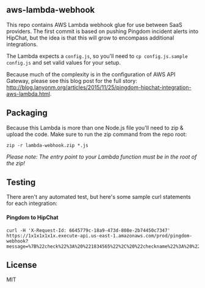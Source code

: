 aws-lambda-webhook
------------------
This repo contains AWS Lambda webhook glue for use between SaaS providers. The first commit is based on pushing Pingdom incident alerts into HipChat, but the idea is that this will grow to encompass additional integrations.

The Lambda expects a `config.js`, so you'll need to `cp config.js.sample config.js` and set valid values for your setup.

Because much of the complexity is in the configuration of AWS API Gateway, please see this blog post for the full story: http://blog.lanyonm.org/articles/2015/11/25/pingdom-hipchat-integration-aws-lambda.html.

Packaging
---------
Because this Lambda is more than one Node.js file you'll need to zip & upload the code. Make sure to run the zip command from the repo root:

	zip -r lambda-webhook.zip *.js

_Please note: The entry point to your Lambda function must be in the root of the zip!_

Testing
-------
There aren't any automated test, but here's some sample curl statements for each integration:

#### Pingdom to HipChat

	curl -H 'X-Request-Id: 6645779c-18a9-473d-808e-2b74450c7347' https://1x1x1x1x1x.execute-api.us-east-1.amazonaws.com/prod/pingdom-webhook?message=%7B%22check%22%3A%20%221834565%22%2C%20%22checkname%22%3A%20%22just%20a%20test%22%2C%20%22host%22%3A%20%22www.example.com%22%2C%20%22action%22%3A%20%22assign%22%2C%20%22incidentid%22%3A%208765%2C%20%22description%22%3A%20%22down%22%7D

License
-------
MIT
